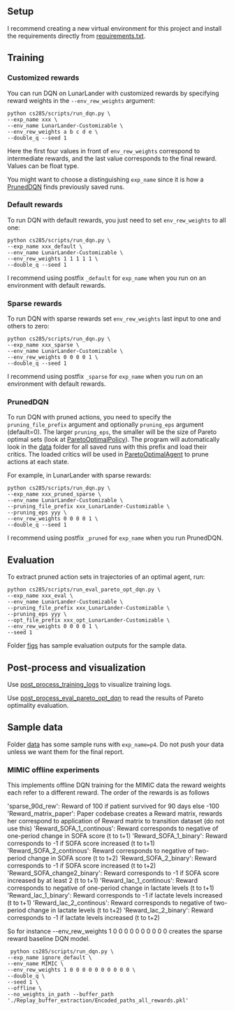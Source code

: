 ## Setup
I recommend creating a new virtual environment for this project and
install the requirements directly from [requirements.txt](requirements.txt).

## Training

### Customized rewards
You can run DQN on LunarLander with customized rewards by specifying
reward weights in the `--env_rew_weights` argument:
```shell
python cs285/scripts/run_dqn.py \
--exp_name xxx \
--env_name LunarLander-Customizable \
--env_rew_weights a b c d e \
--double_q --seed 1
```
Here the first four values in front of `env_rew_weights` correspond to
intermediate rewards, and the last value corresponds to the final reward. 
Values can be float type.

You might want to choose a distinguishing `exp_name` 
since it is how a [PrunedDQN](cs285/critics/dqn_critic.py) finds previously saved runs.

### Default rewards
To run DQN with default rewards, you just need to set `env_rew_weights` to all one:
```shell
python cs285/scripts/run_dqn.py \
--exp_name xxx_default \
--env_name LunarLander-Customizable \
--env_rew_weights 1 1 1 1 1 \
--double_q --seed 1
```
I recommend using postfix `_default` for `exp_name` 
when you run on an environment with default rewards.

### Sparse rewards 
To run DQN with sparse rewards set `env_rew_weights` 
last input to one and others to zero:
```shell
python cs285/scripts/run_dqn.py \
--exp_name xxx_sparse \
--env_name LunarLander-Customizable \
--env_rew_weights 0 0 0 0 1 \
--double_q --seed 1
```
I recommend using postfix `_sparse` for `exp_name` 
when you run on an environment with default rewards.

### PrunedDQN
To run DQN with pruned actions, you need to specify the `pruning_file_prefix` argument and
optionally `pruning_eps` argument (default=0). The larger `pruning_eps`, the smaller will be the size of Pareto optimal sets 
(look at [ParetoOptimalPolicy](cs285/policies/pareto_opt_policy.py)). 
The program will automatically look in the [data](data) folder for all saved runs with
this prefix and load their critics. 
The loaded critics will be used in [ParetoOptimalAgent](cs285/agents/pareto_opt_agent.py)
to prune actions at each state. 

For example, in LunarLander with sparse rewards:
```shell
python cs285/scripts/run_dqn.py \
--exp_name xxx_pruned_sparse \
--env_name LunarLander-Customizable \
--pruning_file_prefix xxx_LunarLander-Customizable \
--pruning_eps yyy \
--env_rew_weights 0 0 0 0 1 \
--double_q --seed 1
```
I recommend using postfix `_pruned` for `exp_name` 
when you run PrunedDQN.


## Evaluation
To extract pruned action sets in trajectories of an optimal agent, run:
```shell
python cs285/scripts/run_eval_pareto_opt_dqn.py \
--exp_name xxx_eval \
--env_name LunarLander-Customizable \
--pruning_file_prefix xxx_LunarLander-Customizable \
--pruning_eps yyy \
--opt_file_prefix xxx_opt_LunarLander-Customizable \
--env_rew_weights 0 0 0 0 1 \
--seed 1
```
Folder [figs](figs) has sample evaluation outputs for the sample data.

## Post-process and visualization
Use [post_process_training_logs](cs285/scripts/post_process_training_logs.py) to visualize training logs.

Use [post_process_eval_pareto_opt_dqn](cs285/scripts/post_process_eval_pareto_opt_dqn.py)
to read the results of Pareto optimality evaluation.

## Sample data
Folder [data](data) has some sample runs with `exp_name=p4`. 
Do not push your data unless we want them for the final report.

### MIMIC offline experiments

This implements offline DQN training for the MIMIC data the reward weights each refer to a different reward. The order of the rewards is as follows

'sparse_90d_rew': Reward of 100 if patient survived for 90 days else -100
'Reward_matrix_paper': Paper codebase creates a Reward matrix, rewards her correspond to application of Reward matrix to transition dataset (do not use this)
'Reward_SOFA_1_continous': Reward corresponds to negative of one-period change in SOFA score (t to t+1)
'Reward_SOFA_1_binary': Reward corresponds to -1 if SOFA score increased (t to t+1)
'Reward_SOFA_2_continous': Reward corresponds to negative of two-period change in SOFA score (t to t+2)
'Reward_SOFA_2_binary': Reward corresponds to -1 if SOFA score increased (t to t+2)
'Reward_SOFA_change2_binary': Reward corresponds to -1 if SOFA score increased by at least 2 (t to t+1)
'Reward_lac_1_continous': Reward corresponds to negative of one-period change in lactate levels (t to t+1)
'Reward_lac_1_binary': Reward corresponds to -1 if lactate levels increased (t to t+1)
'Reward_lac_2_continous': Reward corresponds to negative of two-period change in lactate levels (t to t+2)
'Reward_lac_2_binary': Reward corresponds to -1 if lactate levels increased (t to t+2)

So for instance --env_rew_weights 1 0 0 0 0 0 0 0 0 0 0 creates the sparse reward baseline DQN model.

```shell
 python cs285/scripts/run_dqn.py \
--exp_name ignore_default \
--env_name MIMIC \
--env_rew_weights 1 0 0 0 0 0 0 0 0 0 0 \
--double_q \
--seed 1 \
--offline \
--no_weights_in_path --buffer_path './Replay_buffer_extraction/Encoded_paths_all_rewards.pkl'
```